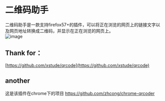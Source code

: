 # 二维码助手
二维码助手是一款支持firefox57+的插件，可以将正在浏览的网页上的链接文字以及网页地址转换成二维码，并显示在正在浏览的网页上。</br>
![image](https://raw.githubusercontent.com/zhcong/firefox-qrcoder/master/screenshot.png)
## Thank for：</br>
[https://github.com/xstude/qrcode](https://github.com/xstude/qrcode)
## another
这是该插件在chrome下的项目
https://github.com/zhcong/chrome-qrcoder